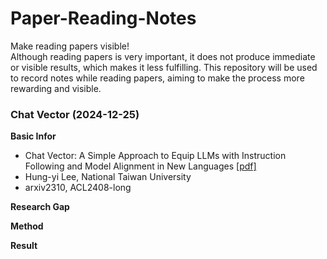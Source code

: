 # Paper-Reading-Notes
Make reading papers visible!  
Although reading papers is very important, it does not produce immediate or visible results, which makes it less fulfilling. This repository will be used to record notes while reading papers, aiming to make the process more rewarding and visible.


### Chat Vector (2024-12-25)

**Basic Infor**
- Chat Vector: A Simple Approach to Equip  LLMs with Instruction Following and Model Alignment in New Languages [[pdf]](https://aclanthology.org/2024.acl-long.590.pdf)
- Hung-yi Lee, National Taiwan University  
- arxiv2310, ACL2408-long 

**Research Gap**


**Method**


**Result**
<!--stackedit_data:
eyJoaXN0b3J5IjpbMTgwMDIxMzUzMSwtMjExNjMwNjQ4OCwtMT
U5MTMwNDE5LDg4NzAwODU0NSwtNjQ2MzE2MjYyLDYxNTMxOTA3
NywxNDY4ODY1OTcwXX0=
-->